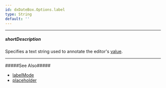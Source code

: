 ```yaml
---
id: dxDateBox.Options.label
type: String
default: ''
---
```

---
##### shortDescription
Specifies a text string used to annotate the editor's [value](/Documentation/ApiReference/UI_Components/dxDateBox/Configuration/#value).

---
#####See Also#####
- [labelMode](/Documentation/ApiReference/UI_Components/dxDateBox/Configuration/#labelMode)
- [placeholder](/Documentation/ApiReference/UI_Components/dxDateBox/Configuration/#placeholder)
